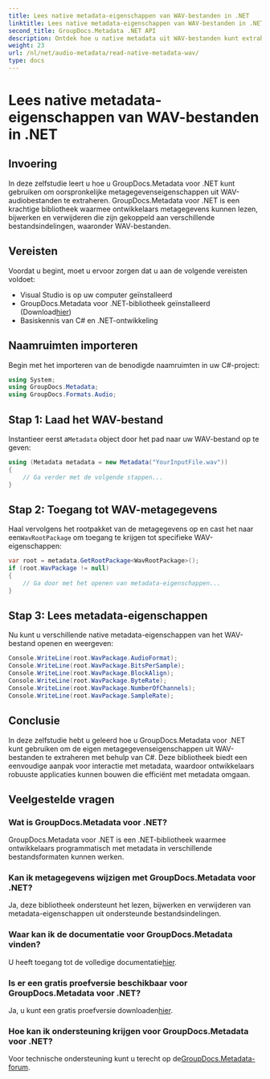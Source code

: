 ```yaml
---
title: Lees native metadata-eigenschappen van WAV-bestanden in .NET
linktitle: Lees native metadata-eigenschappen van WAV-bestanden in .NET
second_title: GroupDocs.Metadata .NET API
description: Ontdek hoe u native metadata uit WAV-bestanden kunt extraheren met GroupDocs.Metadata voor .NET. Eenvoudige C#-tutorial voor het lezen van WAV-bestandseigenschappen.
weight: 23
url: /nl/net/audio-metadata/read-native-metadata-wav/
type: docs
---
```

# Lees native metadata-eigenschappen van WAV-bestanden in .NET

## Invoering
In deze zelfstudie leert u hoe u GroupDocs.Metadata voor .NET kunt gebruiken om oorspronkelijke metagegevenseigenschappen uit WAV-audiobestanden te extraheren. GroupDocs.Metadata voor .NET is een krachtige bibliotheek waarmee ontwikkelaars metagegevens kunnen lezen, bijwerken en verwijderen die zijn gekoppeld aan verschillende bestandsindelingen, waaronder WAV-bestanden.
## Vereisten
Voordat u begint, moet u ervoor zorgen dat u aan de volgende vereisten voldoet:
- Visual Studio is op uw computer geïnstalleerd
-  GroupDocs.Metadata voor .NET-bibliotheek geïnstalleerd (Download[hier](https://releases.groupdocs.com/metadata/net/))
- Basiskennis van C# en .NET-ontwikkeling

## Naamruimten importeren
Begin met het importeren van de benodigde naamruimten in uw C#-project:
```csharp
using System;
using GroupDocs.Metadata;
using GroupDocs.Formats.Audio;
```
## Stap 1: Laad het WAV-bestand
 Instantieer eerst a`Metadata` object door het pad naar uw WAV-bestand op te geven:
```csharp
using (Metadata metadata = new Metadata("YourInputFile.wav"))
{
    // Ga verder met de volgende stappen...
}
```
## Stap 2: Toegang tot WAV-metagegevens
 Haal vervolgens het rootpakket van de metagegevens op en cast het naar een`WavRootPackage` om toegang te krijgen tot specifieke WAV-eigenschappen:
```csharp
var root = metadata.GetRootPackage<WavRootPackage>();
if (root.WavPackage != null)
{
    // Ga door met het openen van metadata-eigenschappen...
}
```
## Stap 3: Lees metadata-eigenschappen
Nu kunt u verschillende native metadata-eigenschappen van het WAV-bestand openen en weergeven:
```csharp
Console.WriteLine(root.WavPackage.AudioFormat);
Console.WriteLine(root.WavPackage.BitsPerSample);
Console.WriteLine(root.WavPackage.BlockAlign);
Console.WriteLine(root.WavPackage.ByteRate);
Console.WriteLine(root.WavPackage.NumberOfChannels);
Console.WriteLine(root.WavPackage.SampleRate);
```

## Conclusie
In deze zelfstudie hebt u geleerd hoe u GroupDocs.Metadata voor .NET kunt gebruiken om de eigen metagegevenseigenschappen uit WAV-bestanden te extraheren met behulp van C#. Deze bibliotheek biedt een eenvoudige aanpak voor interactie met metadata, waardoor ontwikkelaars robuuste applicaties kunnen bouwen die efficiënt met metadata omgaan.

## Veelgestelde vragen
### Wat is GroupDocs.Metadata voor .NET?
GroupDocs.Metadata voor .NET is een .NET-bibliotheek waarmee ontwikkelaars programmatisch met metadata in verschillende bestandsformaten kunnen werken.
### Kan ik metagegevens wijzigen met GroupDocs.Metadata voor .NET?
Ja, deze bibliotheek ondersteunt het lezen, bijwerken en verwijderen van metadata-eigenschappen uit ondersteunde bestandsindelingen.
### Waar kan ik de documentatie voor GroupDocs.Metadata vinden?
 U heeft toegang tot de volledige documentatie[hier](https://tutorials.groupdocs.com/metadata/net/).
### Is er een gratis proefversie beschikbaar voor GroupDocs.Metadata voor .NET?
 Ja, u kunt een gratis proefversie downloaden[hier](https://releases.groupdocs.com/).
### Hoe kan ik ondersteuning krijgen voor GroupDocs.Metadata voor .NET?
 Voor technische ondersteuning kunt u terecht op de[GroupDocs.Metadata-forum](https://forum.groupdocs.com/c/metadata/14).
